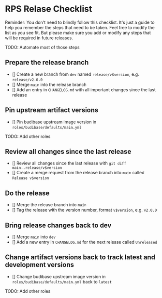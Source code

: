 # RPS Relase Checklist

Reminder: You don't need to blindly follow this checklist. It's just a guide to help you remember the steps that need to be taken. Feel free to modify the list as you see fit. But please make sure you add or modify any steps that will be required in future releases.


TODO: Automate most of those steps

## Prepare the release branch

- [] Create a new branch from `dev` named `release/v$version`, e.g. `release/v2.0.0`
- [] Merge `main` into the release branch
- [] Add an entry in `CHANGELOG.md` with all important changes since the last release

## Pin upstream artifact versions

- [] Pin budibase upstream image version in `roles/budibase/defaults/main.yml`

TODO: Add other roles

## Review all changes since the last release

- [] Review all changes since the last release with `git diff main..release/v$version`
- [] Create a merge request from the release branch into `main` called `Release v$version`

## Do the release

- [] Merge the release branch into `main`
- [] Tag the release with the version number, format `v$version`, e.g. `v2.0.0`

## Bring release changes back to dev

- [] Merge `main` into `dev`
- [] Add a new entry in `CHANGELOG.md` for the next release called `Unreleased`

## Change artifact versions back to track latest and development versions

- [] Change budibase upstream image version in `roles/budibase/defaults/main.yml` back to `latest`

TODO: Add other roles
